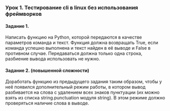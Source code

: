 ### Урок 1. Тестирование cli в linux без использования фреймворков  
#### Задание 1.

Написать функцию на Python, которой передаются в качестве параметров команда и текст. Функция должна возвращать True, если команда успешно выполнена и текст найден в её выводе и False в противном случае. Передаваться должна только одна строка, разбиение вывода использовать не нужно.

#### Задание 2. (повышенной сложности)  

Доработать функцию из предыдущего задания таким образом, чтобы у неё появился дополнительный режим работы, в котором вывод разбивается на слова с удалением всех знаков пунктуации (их можно взять из списка string.punctuation модуля string). В этом режиме должно проверяться наличие слова в выводе.
